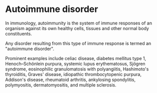 <!--
source: gpt-3 + jph editing
tags: autoimmunity conditions
-->

# Autoimmune disorder

In immunology, autoimmunity is the system of immune responses of an organism
against its own healthy cells, tissues and other normal body constituents.

Any disorder resulting from this type of immune response is termed an "autoimmune
disorder".

Prominent examples include celiac disease, diabetes mellitus type 1,
Henoch–Schönlein purpura, systemic lupus erythematosus, Sjögren syndrome,
eosinophilic granulomatosis with polyangiitis, Hashimoto's thyroiditis, Graves'
disease, idiopathic thrombocytopenic purpura, Addison's disease, rheumatoid
arthritis, ankylosing spondylitis, polymyositis, dermatomyositis, and multiple
sclerosis.
